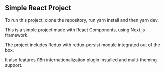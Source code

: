 ## Simple React Project

To run this project, clone the repository, run yarn install and then yarn dev.

This is a simple project made with React Components, using Next.js framework.

The project includes Redux with redux-persist module integrated out of the box. 

It also features i18n internationalization plugin installed and multi-theming support.